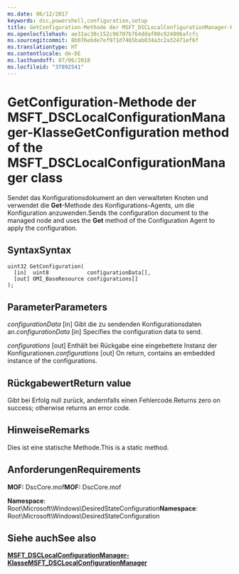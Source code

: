 ```yaml
---
ms.date: 06/12/2017
keywords: dsc,powershell,configuration,setup
title: GetConfiguration-Methode der MSFT_DSCLocalConfigurationManager-Klasse
ms.openlocfilehash: ae31ac30c152c96707b764ddaf00c924806afcfc
ms.sourcegitcommit: 8b076ebde7ef971d7465bab834a3c2a32471ef6f
ms.translationtype: HT
ms.contentlocale: de-DE
ms.lasthandoff: 07/06/2018
ms.locfileid: "37892541"
---
```

# <a name="getconfiguration-method-of-the-msftdsclocalconfigurationmanager-class"></a><span data-ttu-id="dc553-103">GetConfiguration-Methode der MSFT_DSCLocalConfigurationManager-Klasse</span><span class="sxs-lookup"><span data-stu-id="dc553-103">GetConfiguration method of the MSFT_DSCLocalConfigurationManager class</span></span>

<span data-ttu-id="dc553-104">Sendet das Konfigurationsdokument an den verwalteten Knoten und verwendet die **Get**-Methode des Konfigurations-Agents, um die Konfiguration anzuwenden.</span><span class="sxs-lookup"><span data-stu-id="dc553-104">Sends the configuration document to the managed node and uses the **Get** method of the Configuration Agent to apply the configuration.</span></span>

## <a name="syntax"></a><span data-ttu-id="dc553-105">Syntax</span><span class="sxs-lookup"><span data-stu-id="dc553-105">Syntax</span></span>

```mof
uint32 GetConfiguration(
  [in]  uint8            configurationData[],
  [out] OMI_BaseResource configurations[]
);
```

## <a name="parameters"></a><span data-ttu-id="dc553-106">Parameter</span><span class="sxs-lookup"><span data-stu-id="dc553-106">Parameters</span></span>

<span data-ttu-id="dc553-107">*configurationData* \[in\] Gibt die zu sendenden Konfigurationsdaten an.</span><span class="sxs-lookup"><span data-stu-id="dc553-107">*configurationData* \[in\] Specifies the configuration data to send.</span></span>

<span data-ttu-id="dc553-108">*configurations* \[out\] Enthält bei Rückgabe eine eingebettete Instanz der Konfigurationen.</span><span class="sxs-lookup"><span data-stu-id="dc553-108">*configurations* \[out\] On return, contains an embedded instance of the configurations.</span></span>

## <a name="return-value"></a><span data-ttu-id="dc553-109">Rückgabewert</span><span class="sxs-lookup"><span data-stu-id="dc553-109">Return value</span></span>

<span data-ttu-id="dc553-110">Gibt bei Erfolg null zurück, andernfalls einen Fehlercode.</span><span class="sxs-lookup"><span data-stu-id="dc553-110">Returns zero on success; otherwise returns an error code.</span></span>

## <a name="remarks"></a><span data-ttu-id="dc553-111">Hinweise</span><span class="sxs-lookup"><span data-stu-id="dc553-111">Remarks</span></span>

<span data-ttu-id="dc553-112">Dies ist eine statische Methode.</span><span class="sxs-lookup"><span data-stu-id="dc553-112">This is a static method.</span></span>

## <a name="requirements"></a><span data-ttu-id="dc553-113">Anforderungen</span><span class="sxs-lookup"><span data-stu-id="dc553-113">Requirements</span></span>

<span data-ttu-id="dc553-114">**MOF:** DscCore.mof</span><span class="sxs-lookup"><span data-stu-id="dc553-114">**MOF:** DscCore.mof</span></span>

<span data-ttu-id="dc553-115">**Namespace**: Root\Microsoft\Windows\DesiredStateConfiguration</span><span class="sxs-lookup"><span data-stu-id="dc553-115">**Namespace**: Root\Microsoft\Windows\DesiredStateConfiguration</span></span>

## <a name="see-also"></a><span data-ttu-id="dc553-116">Siehe auch</span><span class="sxs-lookup"><span data-stu-id="dc553-116">See also</span></span>

[<span data-ttu-id="dc553-117">**MSFT_DSCLocalConfigurationManager-Klasse**</span><span class="sxs-lookup"><span data-stu-id="dc553-117">**MSFT_DSCLocalConfigurationManager**</span></span>](msft-dsclocalconfigurationmanager.md)